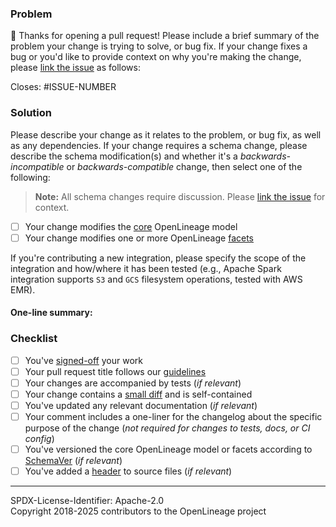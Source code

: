### Problem

👋 Thanks for opening a pull request! Please include a brief summary of the problem your change is trying to solve, or bug fix. If your change fixes a bug or you'd like to provide context on why you're making the change, please [link the issue](https://docs.github.com/en/issues/tracking-your-work-with-issues/linking-a-pull-request-to-an-issue) as follows:

Closes: #ISSUE-NUMBER

### Solution

Please describe your change as it relates to the problem, or bug fix, as well as any dependencies. If your change requires a schema change, please describe the schema modification(s) and whether it's a _backwards-incompatible_ or _backwards-compatible_ change, then select one of the following:

> **Note:** All schema changes require discussion. Please [link the issue](https://docs.github.com/en/issues/tracking-your-work-with-issues/linking-a-pull-request-to-an-issue) for context.

- [ ] Your change modifies the [core](https://github.com/OpenLineage/OpenLineage/blob/main/spec/OpenLineage.json) OpenLineage model
- [ ] Your change modifies one or more OpenLineage [facets](https://github.com/OpenLineage/OpenLineage/tree/main/spec/facets)

If you're contributing a new integration, please specify the scope of the integration and how/where it has been tested (e.g., Apache Spark integration supports `S3` and `GCS` filesystem operations, tested with AWS EMR).

#### One-line summary:

### Checklist

- [ ] You've [signed-off](https://github.com/OpenLineage/OpenLineage/blob/main/why-the-dco.md) your work
- [ ] Your pull request title follows our [guidelines](https://github.com/OpenLineage/OpenLineage/blob/main/CONTRIBUTING.md#creating-pull-requests)
- [ ] Your changes are accompanied by tests (_if relevant_)
- [ ] Your change contains a [small diff](https://kurtisnusbaum.medium.com/stacked-diffs-keeping-phabricator-diffs-small-d9964f4dcfa6) and is self-contained
- [ ] You've updated any relevant documentation (_if relevant_)
- [ ] Your comment includes a one-liner for the changelog about the specific purpose of the change (_not required for changes to tests, docs, or CI config_)
- [ ] You've versioned the core OpenLineage model or facets according to [SchemaVer](https://docs.snowplowanalytics.com/docs/pipeline-components-and-applications/iglu/common-architecture/schemaver) (_if relevant_)
- [ ] You've added a [header](https://github.com/OpenLineage/OpenLineage/tree/main/.github/header_templates.md) to source files (_if relevant_)

----
SPDX-License-Identifier: Apache-2.0\
Copyright 2018-2025 contributors to the OpenLineage project